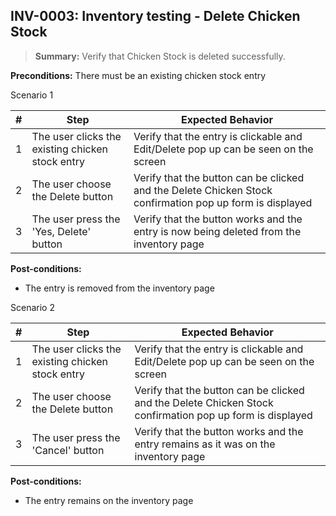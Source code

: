 ## **INV-0003:** Inventory testing - Delete Chicken Stock  

> **Summary:** Verify that Chicken Stock is deleted successfully.  <br>

**Preconditions:** There must be an existing chicken stock entry

Scenario 1 

 | \# | Step | Expected Behavior | 
 |----|------|-------------------| 
 |  1 |   The user clicks the existing chicken stock entry   | Verify that the entry is clickable and Edit/Delete pop up can be seen on the screen   | 
 |  2 |   The user choose the Delete button  | Verify that the button can be clicked and the Delete Chicken Stock confirmation pop up form is displayed  | 
 |  3 |   The user press the 'Yes, Delete' button   | Verify that the button works and the entry is now being deleted from the inventory page   |  

**Post-conditions:**  

* The entry is removed from the inventory page
  

Scenario 2

 | \# | Step | Expected Behavior | 
 |----|------|-------------------| 
 |  1 |   The user clicks the existing chicken stock entry   | Verify that the entry is clickable and Edit/Delete pop up can be seen on the screen   | 
 |  2 |   The user choose the Delete button  | Verify that the button can be clicked and the Delete Chicken Stock confirmation pop up form is displayed  | 
 |  3 |   The user press the 'Cancel' button   | Verify that the button works and the entry remains as it was on the inventory page  |  

**Post-conditions:**  

* The entry remains on the inventory page 
